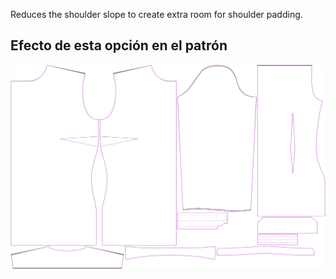 
Reduces the shoulder slope to create extra room for shoulder padding.


## Efecto de esta opción en el patrón
![This image shows the effect of this option by superimposing several variants that have a different value for this option](simone_shoulderslopereduction_sample.svg "Effect of this option on the pattern")
